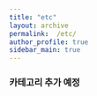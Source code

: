 ```yaml
---
title: "etc"
layout: archive
permalink:  /etc/   
author_profile: true
sidebar_main: true
---
```


### 카테고리 추가 예정 ###
<!-- 이 아래 두줄 없으면 디플로이 실패하는듯 이유는 모름 -->
<!-- {% assign posts = site.etc %}    -->
<!-- {% for post in posts %} {% include archive-single2.html type=page.entries_layout %} {% endfor %} -->

<!-- {% assign posts = site.categories.etc %} -->
<!-- {% for post in posts %} {% include archive-single2.html type=page.entries_layout %} {% endfor %} -->